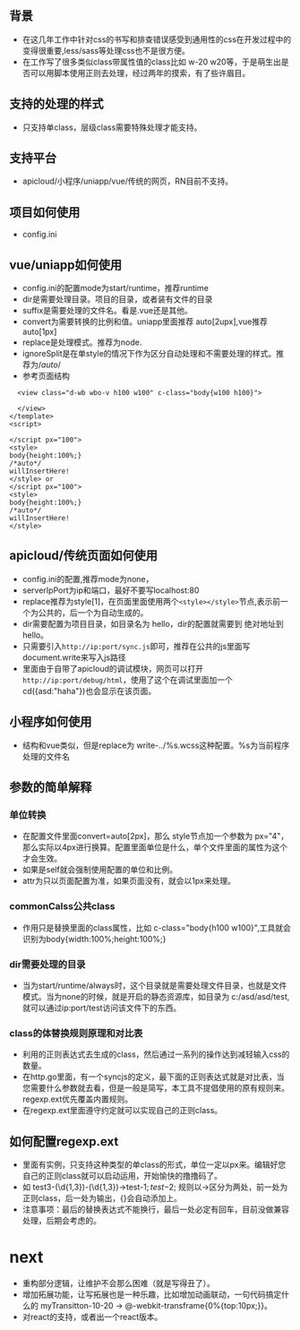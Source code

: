 ## 背景
* 在这几年工作中针对css的书写和排查错误感受到通用性的css在开发过程中的变得很重要,less/sass等处理css也不是很方便。
* 在工作写了很多类似class带属性值的class比如 w-20 w20等，于是萌生出是否可以用脚本使用正则去处理，经过两年的摸索，有了些许眉目。
## 支持的处理的样式
* 只支持单class，层级class需要特殊处理才能支持。
## 支持平台
* apicloud/小程序/uniapp/vue/传统的网页，RN目前不支持。
## 项目如何使用
* config.ini
## vue/uniapp如何使用
* config.ini的配置mode为start/runtime，推荐runtime
* dir是需要处理目录。项目的目录，或者装有文件的目录
* suffix是需要处理的文件名。看是.vue还是其他。
* convert为需要转换的比例和值。uniapp里面推荐 auto[2upx],vue推荐 auto[1px]
* replace是处理模式。推荐为node.
* ignoreSplit是在单style的情况下作为区分自动处理和不需要处理的样式。推荐为/*auto*/ 
* 参考页面结构
```<template>
  <view class="d-wb wbo-v h100 w100" c-class="body{w100 h100}">
    
  </view>
</template>
<script>
  
</script px="100">
<style>
body{height:100%;}
/*auto*/
willInsertHere!
</style> or
</script px="100">
<style>
body{height:100%;}
/*auto*/
willInsertHere!
</style>
```
## apicloud/传统页面如何使用
* config.ini的配置,推荐mode为none，
* serverIpPort为ip和端口，最好不要写localhost:80
* replace推荐为style[1]，在页面里面使用两个`<style></style>`节点,表示前一个为公共的，后一个为自动生成的。
* dir需要配置为项目目录，如目录名为  hello，dir的配置就需要到 绝对地址到 hello。
* 只需要引入`http://ip:port/sync.js`即可，推荐在公共的js里面写document.write来写入js路径
* 里面由于自带了apicloud的调试模块，网页可以打开`http://ip:port/debug/html`，使用了这个在调试里面加一个cd({asd:"haha"})也会显示在该页面。
## 小程序如何使用
* 结构和vue类似，但是replace为 write-../%s.wcss这种配置。%s为当前程序处理的文件名
## 参数的简单解释
### 单位转换
* 在配置文件里面convert=auto[2px]，那么 style节点加一个参数为 px="4"，那么实际以4px进行换算。配置里面单位是什么，单个文件里面的属性为这个才会生效。
* 如果是self就会强制使用配置的单位和比例。
* attr为只以页面配置为准，如果页面没有，就会以1px来处理。
### commonCalss公共class
* 作用只是替换里面的class属性，比如 c-class="body{h100 w100}",工具就会识别为body{width:100%;height:100%;}
### dir需要处理的目录
* 当为start/runtime/always时，这个目录就是需要处理文件目录，也就是文件模式。当为none的时候，就是开启的静态资源库，如目录为 c:/asd/asd/test,就可以通过ip:port/test访问该文件下的东西。
### class的体替换规则原理和对比表
* 利用的正则表达式去生成的class，然后通过一系列的操作达到减轻输入css的数量。
* 在http.go里面，有一个syncjs的定义，最下面的正则表达式就是对比表，当您需要什么参数就去看，但是一般是简写，本工具不提倡使用的原有规则来。regexp.ext优先覆盖内置规则。
* 在regexp.ext里面遵守约定就可以实现自己的正则class。
## 如何配置regexp.ext
* 里面有实例，只支持这种类型的单class的形式，单位一定以px来。编辑好您自己的正则class就可以启动运用，开始愉快的撸撸码了。
* 如 test3-(\d{1,3})-(\d{1,3})->test-$1;test-$2;  规则以->区分为两处，前一处为正则class，后一处为输出，{}会自动添加上。
* 注意事项：最后的替换表达式不能换行，最后一处必定有回车，目前没做兼容处理，后期会考虑的。
# next
* 重构部分逻辑，让维护不会那么困难（就是写得丑了）。
* 增加拓展功能，让写拓展也是一种乐趣，比如增加动画联动，一句代码搞定什么的 myTransitton-10-20 -> @-webkit-transframe{0%{top:10px;}}。
* 对react的支持，或者出一个react版本。